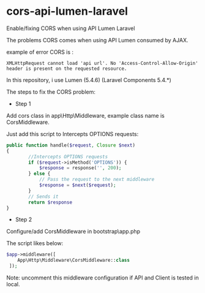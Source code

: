 # cors-api-lumen-laravel
Enable/fixing CORS when using API Lumen Laravel

The problems CORS comes when using API Lumen consumed by AJAX.

example of error CORS is : 

```
XMLHttpRequest cannot load 'api url'. No 'Access-Control-Allow-Origin' header is present on the requested resource.
```

In this repository, i use Lumen (5.4.6) (Laravel Components 5.4.*)

The steps to fix the CORS problem:

- Step 1

Add cors class in app\Http\Middleware, example class name is CorsMiddleware.

Just add this script to Intercepts OPTIONS requests:

```php
public function handle($request, Closure $next)
{
        //Intercepts OPTIONS requests
        if ($request->isMethod('OPTIONS')) {
            $response = response('', 200);
        } else {
            // Pass the request to the next middleware
            $response = $next($request);
        }
        // Sends it
        return $response
}
```

- Step 2

Configure/add CorsMiddleware in bootstrap\app.php

The script likes below:

```php
$app->middleware([
    App\Http\Middleware\CorsMiddleware::class
 ]);
 ```

 
 Note: uncomment this middleware configuration if API and Client is tested in local.
 
 
    
